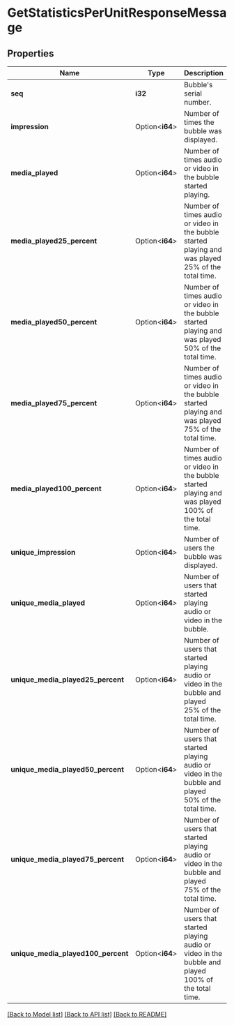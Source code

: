 # GetStatisticsPerUnitResponseMessage

## Properties

Name | Type | Description | Notes
------------ | ------------- | ------------- | -------------
**seq** | **i32** | Bubble's serial number. | 
**impression** | Option<**i64**> | Number of times the bubble was displayed. | [optional]
**media_played** | Option<**i64**> | Number of times audio or video in the bubble started playing. | [optional]
**media_played25_percent** | Option<**i64**> | Number of times audio or video in the bubble started playing and was played 25% of the total time. | [optional]
**media_played50_percent** | Option<**i64**> | Number of times audio or video in the bubble started playing and was played 50% of the total time. | [optional]
**media_played75_percent** | Option<**i64**> | Number of times audio or video in the bubble started playing and was played 75% of the total time. | [optional]
**media_played100_percent** | Option<**i64**> | Number of times audio or video in the bubble started playing and was played 100% of the total time. | [optional]
**unique_impression** | Option<**i64**> | Number of users the bubble was displayed. | [optional]
**unique_media_played** | Option<**i64**> | Number of users that started playing audio or video in the bubble. | [optional]
**unique_media_played25_percent** | Option<**i64**> | Number of users that started playing audio or video in the bubble and played 25% of the total time. | [optional]
**unique_media_played50_percent** | Option<**i64**> | Number of users that started playing audio or video in the bubble and played 50% of the total time. | [optional]
**unique_media_played75_percent** | Option<**i64**> | Number of users that started playing audio or video in the bubble and played 75% of the total time. | [optional]
**unique_media_played100_percent** | Option<**i64**> | Number of users that started playing audio or video in the bubble and played 100% of the total time. | [optional]

[[Back to Model list]](../README.md#documentation-for-models) [[Back to API list]](../README.md#documentation-for-api-endpoints) [[Back to README]](../README.md)


